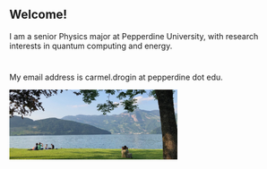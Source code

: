 ## Welcome!

I am a senior Physics major at Pepperdine University, with research interests in quantum computing and energy. 

#
#
#
#
#
#
#


My email address is carmel.drogin at pepperdine dot edu.   

<!-- CV can be found [here](CV.pdf). -->







<img src="/assets/img/footer.png" alt="lake footer" width="300">
<!-- ![lake footer](/assets/img/footer.png) -->

